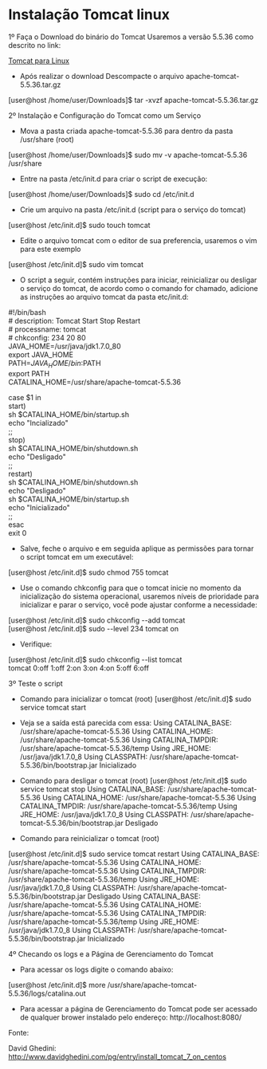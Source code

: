 # Instalação Tomcat linux

1º Faça o Download do binário do Tomcat
Usaremos a versão 5.5.36 como descrito no link:

[Tomcat para Linux](https://archive.apache.org/dist/tomcat/tomcat-5/v5.5.36/bin/apache-tomcat-5.5.36.tar.gz) 

* Após realizar o download Descompacte o arquivo apache-tomcat-5.5.36.tar.gz

[user@host /home/user/Downloads]$ tar -xvzf apache-tomcat-5.5.36.tar.gz

2º Instalação e Configuração do Tomcat como um Serviço

* Mova a pasta criada apache-tomcat-5.5.36 para dentro da pasta /usr/share (root)

[user@host /home/user/Downloads]$ sudo mv -v apache-tomcat-5.5.36 /usr/share

* Entre na pasta /etc/init.d para criar o script de execução:

[user@host /home/user/Downloads]$ sudo cd /etc/init.d

* Crie um arquivo na pasta /etc/init.d (script para o serviço do tomcat)

[user@host /etc/init.d]$ sudo touch tomcat

* Edite o arquivo tomcat com o editor de sua preferencia, usaremos o vim para este exemplo

[user@host /etc/init.d]$ sudo vim tomcat

* O script a seguir, contém instruções para iniciar, reinicializar ou desligar o serviço do tomcat, de acordo como o comando for chamado, adicione as instruções ao arquivo tomcat da pasta etc/init.d:

\#!/bin/bash<br>
\# description: Tomcat Start Stop Restart<br>
\# processname: tomcat<br>
\# chkconfig: 234 20 80<br>
JAVA_HOME=/usr/java/jdk1.7.0_80<br>
export JAVA_HOME<br>
PATH=$JAVA_HOME/bin:$PATH<br>
export PATH<br>
CATALINA_HOME=/usr/share/apache-tomcat-5.5.36<br>

case $1 in<br>
start)<br>
sh $CATALINA_HOME/bin/startup.sh<br>
echo "Incializado"<br>
;;<br>
stop)<br>
sh $CATALINA_HOME/bin/shutdown.sh<br>
echo "Desligado"<br>
;;<br>
restart)<br>
sh $CATALINA_HOME/bin/shutdown.sh<br>
echo "Desligado"<br>
sh $CATALINA_HOME/bin/startup.sh<br>
echo "Inicializado"<br>
;;<br>
esac<br>
exit 0<br>

* Salve, feche o arquivo e em seguida aplique as permissões para tornar o script tomcat em um executável:

[user@host /etc/init.d]$ sudo chmod 755 tomcat

* Use o comando chkconfig para que o tomcat inicie no momento da inicialização do sistema operacional, usaremos níveis de prioridade para inicializar e parar o serviço, você pode ajustar conforme a necessidade:

[user@host /etc/init.d]$ sudo chkconfig --add tomcat<br>
[user@host /etc/init.d]$ sudo --level 234 tomcat on<br>

* Verifique:

[user@host /etc/init.d]$ sudo chkconfig --list tomcat<br>
tomcat          0:off   1:off   2:on    3:on    4:on    5:off   6:off

3º Teste o script

* Comando para inicializar o tomcat (root)
[user@host /etc/init.d]$ sudo service tomcat start

* Veja se a saída está parecida com essa:
Using CATALINA_BASE:   /usr/share/apache-tomcat-5.5.36
Using CATALINA_HOME:   /usr/share/apache-tomcat-5.5.36
Using CATALINA_TMPDIR: /usr/share/apache-tomcat-5.5.36/temp
Using JRE_HOME:        /usr/java/jdk1.7.0_8
Using CLASSPATH:       /usr/share/apache-tomcat-5.5.36/bin/bootstrap.jar
Inicializado

* Comando para desligar o tomcat (root)
[user@host /etc/init.d]$ sudo service tomcat stop
Using CATALINA_BASE:   /usr/share/apache-tomcat-5.5.36
Using CATALINA_HOME:   /usr/share/apache-tomcat-5.5.36
Using CATALINA_TMPDIR: /usr/share/apache-tomcat-5.5.36/temp
Using JRE_HOME:        /usr/java/jdk1.7.0_8
Using CLASSPATH:       /usr/share/apache-tomcat-5.5.36/bin/bootstrap.jar
Desligado

* Comando para reinicializar o tomcat (root)

[user@host /etc/init.d]$ sudo service tomcat restart
Using CATALINA_BASE:   /usr/share/apache-tomcat-5.5.36
Using CATALINA_HOME:   /usr/share/apache-tomcat-5.5.36
Using CATALINA_TMPDIR: /usr/share/apache-tomcat-5.5.36/temp
Using JRE_HOME:        /usr/java/jdk1.7.0_8
Using CLASSPATH:       /usr/share/apache-tomcat-5.5.36/bin/bootstrap.jar
Desligado
Using CATALINA_BASE:   /usr/share/apache-tomcat-5.5.36
Using CATALINA_HOME:   /usr/share/apache-tomcat-5.5.36
Using CATALINA_TMPDIR: /usr/share/apache-tomcat-5.5.36/temp
Using JRE_HOME:        /usr/java/jdk1.7.0_8
Using CLASSPATH:       /usr/share/apache-tomcat-5.5.36/bin/bootstrap.jar
Inicializado

4º Checando os logs e a Página de Gerenciamento do Tomcat

* Para acessar os logs digite o comando abaixo:

[user@host /etc/init.d]$ more /usr/share/apache-tomcat-5.5.36/logs/catalina.out

* Para acessar a página de Gerenciamento do Tomcat pode ser acessado de qualquer brower instalado pelo endereço:
http://localhost:8080/



Fonte:

David Ghedini:
http://www.davidghedini.com/pg/entry/install_tomcat_7_on_centos


